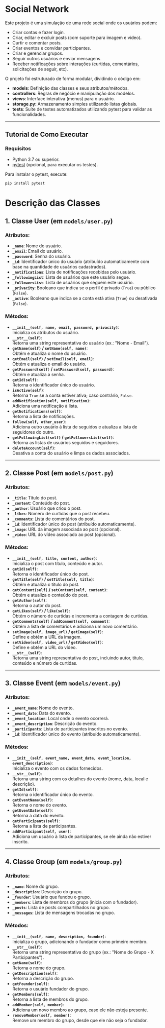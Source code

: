 # Social Network

Este projeto é uma simulação de uma rede social onde os usuários podem:

- Criar contas e fazer login.
- Criar, editar e excluir posts (com suporte para imagem e vídeo).
- Curtir e comentar posts.
- Criar eventos e convidar participantes.
- Criar e gerenciar grupos.
- Seguir outros usuários e enviar mensagens.
- Receber notificações sobre interações (curtidas, comentários, solicitações de seguir, etc).

O projeto foi estruturado de forma modular, dividindo o código em:

- **models**: Definição das classes e seus atributos/métodos.
- **controllers**: Regras de negócio e manipulação dos modelos.
- **views**: Interface interativa (menus) para o usuário.
- **storage.py**: Armazenamento simples utilizando listas globais.
- **tests**: Suíte de testes automatizados utilizando pytest para validar as funcionalidades.

---

## Tutorial de Como Executar

### Requisitos

- Python 3.7 ou superior.
- [pytest](https://docs.pytest.org/) (opcional, para executar os testes).

Para instalar o pytest, execute:
```bash
pip install pytest 
```

# Descrição das Classes

## 1. Classe User (em `models/user.py`)

### Atributos:
- **`_name`**: Nome do usuário.
- **`_email`**: Email do usuário.
- **`_password`**: Senha do usuário.
- **`_id`**: Identificador único do usuário (atribuído automaticamente com base na quantidade de usuários cadastrados).
- **`_notifications`**: Lista de notificações recebidas pelo usuário.
- **`_followingList`**: Lista de usuários que este usuário segue.
- **`_followersList`**: Lista de usuários que seguem este usuário.
- **`_privacity`**: Booleano que indica se o perfil é privado (`True`) ou público (`False`).
- **`_active`**: Booleano que indica se a conta está ativa (`True`) ou desativada (`False`).

### Métodos:
- **`__init__(self, name, email, password, privacity)`**:  
  Inicializa os atributos do usuário.
- **`__str__(self)`**:  
  Retorna uma string representativa do usuário (ex.: "Nome - Email").
- **`getName(self)` / `setName(self, name)`**:  
  Obtém e atualiza o nome do usuário.
- **`getEmail(self)` / `setEmail(self, email)`**:  
  Obtém e atualiza o email do usuário.
- **`getPassword(self)` / `setPassword(self, password)`**:  
  Obtém e atualiza a senha.
- **`getId(self)`**:  
  Retorna o identificador único do usuário.
- **`isActive(self)`**:  
  Retorna `True` se a conta estiver ativa; caso contrário, `False`.
- **`addNotification(self, notification)`**:  
  Adiciona uma notificação à lista.
- **`getNotifications(self)`**:  
  Retorna a lista de notificações.
- **`follow(self, other_user)`**:  
  Adiciona outro usuário à lista de seguidos e atualiza a lista de seguidores do outro.
- **`getFollowingList(self)` / `getFollowersList(self)`**:  
  Retorna as listas de usuários seguidos e seguidores.
- **`deleteAccount(self)`**:  
  Desativa a conta do usuário e limpa os dados associados.

---

## 2. Classe Post (em `models/post.py`)

### Atributos:
- **`_title`**: Título do post.
- **`_content`**: Conteúdo do post.
- **`_author`**: Usuário que criou o post.
- **`_likes`**: Número de curtidas que o post recebeu.
- **`_comments`**: Lista de comentários do post.
- **`_id`**: Identificador único do post (atribuído automaticamente).
- **`_image`**: URL da imagem associada ao post (opcional).
- **`_video`**: URL do vídeo associado ao post (opcional).

### Métodos:
- **`__init__(self, title, content, author)`**:  
  Inicializa o post com título, conteúdo e autor.
- **`getId(self)`**:  
  Retorna o identificador único do post.
- **`getTitle(self)` / `setTitle(self, title)`**:  
  Obtém e atualiza o título do post.
- **`getContent(self)` / `setContent(self, content)`**:  
  Obtém e atualiza o conteúdo do post.
- **`getAuthor(self)`**:  
  Retorna o autor do post.
- **`getLikes(self)` / `like(self)`**:  
  Obtém o número de curtidas e incrementa a contagem de curtidas.
- **`getComments(self)` / `addComment(self, comment)`**:  
  Obtém a lista de comentários e adiciona um novo comentário.
- **`setImage(self, image_url)` / `getImage(self)`**:  
  Define e obtém a URL da imagem.
- **`setVideo(self, video_url)` / `getVideo(self)`**:  
  Define e obtém a URL do vídeo.
- **`__str__(self)`**:  
  Retorna uma string representativa do post, incluindo autor, título, conteúdo e número de curtidas.

---

## 3. Classe Event (em `models/event.py`)

### Atributos:
- **`_event_name`**: Nome do evento.
- **`_event_date`**: Data do evento.
- **`_event_location`**: Local onde o evento ocorrerá.
- **`_event_description`**: Descrição do evento.
- **`_participants`**: Lista de participantes inscritos no evento.
- **`_id`**: Identificador único do evento (atribuído automaticamente).

### Métodos:
- **`__init__(self, event_name, event_date, event_location, event_description)`**:  
  Inicializa o evento com os dados fornecidos.
- **`__str__(self)`**:  
  Retorna uma string com os detalhes do evento (nome, data, local e descrição).
- **`getId(self)`**:  
  Retorna o identificador único do evento.
- **`getEventName(self)`**:  
  Retorna o nome do evento.
- **`getEventDate(self)`**:  
  Retorna a data do evento.
- **`getParticipants(self)`**:  
  Retorna a lista de participantes.
- **`addParticipant(self, user)`**:  
  Adiciona um usuário à lista de participantes, se ele ainda não estiver inscrito.

---

## 4. Classe Group (em `models/group.py`)

### Atributos:
- **`_name`**: Nome do grupo.
- **`_description`**: Descrição do grupo.
- **`_founder`**: Usuário que fundou o grupo.
- **`_members`**: Lista de membros do grupo (inicia com o fundador).
- **`_posts`**: Lista de posts compartilhados no grupo.
- **`_messages`**: Lista de mensagens trocadas no grupo.

### Métodos:
- **`__init__(self, name, description, founder)`**:  
  Inicializa o grupo, adicionando o fundador como primeiro membro.
- **`__str__(self)`**:  
  Retorna uma string representativa do grupo (ex.: "Nome do Grupo - X Participantes").
- **`getName(self)`**:  
  Retorna o nome do grupo.
- **`getDescription(self)`**:  
  Retorna a descrição do grupo.
- **`getFounder(self)`**:  
  Retorna o usuário fundador do grupo.
- **`getMembers(self)`**:  
  Retorna a lista de membros do grupo.
- **`addMember(self, member)`**:  
  Adiciona um novo membro ao grupo, caso ele não esteja presente.
- **`removeMember(self, member)`**:  
  Remove um membro do grupo, desde que ele não seja o fundador.